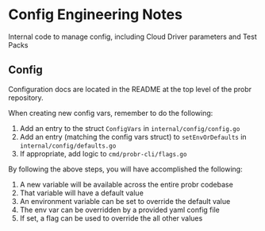 # Config Engineering Notes

Internal code to manage config, including Cloud Driver parameters and Test Packs

## Config

Configuration docs are located in the README at the top level of the probr repository.

When creating new config vars, remember to do the following:

1. Add an entry to the struct `ConfigVars` in `internal/config/config.go`
1. Add an entry (matching the config vars struct) to `setEnvOrDefaults` in `internal/config/defaults.go`
1. If appropriate, add logic to `cmd/probr-cli/flags.go`

By following the above steps, you will have accomplished the following:
1. A new variable will be available across the entire probr codebase
1. That variable will have a default value
1. An environment variable can be set to override the default value
1. The env var can be overridden by a provided yaml config file
1. If set, a flag can be used to override the all other values
